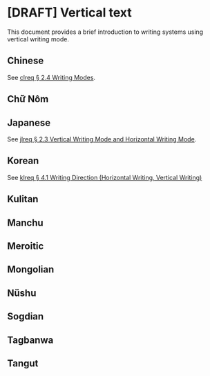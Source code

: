 # [DRAFT] Vertical text

This document provides a brief introduction to writing systems using vertical writing mode.

## Chinese

See [clreq § 2.4 Writing Modes](https://www.w3.org/TR/clreq/#writing_modes).

## Chữ Nôm

## Japanese

See [jlreq § 2.3 Vertical Writing Mode and Horizontal Writing Mode](https://www.w3.org/TR/jlreq/#vertical_writing_mode_and_horizontal_writing_mode).

## Korean

See [klreq § 4.1 Writing Direction (Horizontal Writing, Vertical Writing)](https://w3c.github.io/klreq/#para-direction)

## Kulitan

## Manchu

## Meroitic

## Mongolian

## Nüshu

## Sogdian

## Tagbanwa

## Tangut
